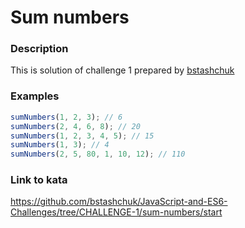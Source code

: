 # Sum numbers

### Description
This is solution of challenge 1 prepared by [bstashchuk](https://github.com/bstashchuk)

### Examples
```javascript
sumNumbers(1, 2, 3); // 6
sumNumbers(2, 4, 6, 8); // 20
sumNumbers(1, 2, 3, 4, 5); // 15
sumNumbers(1, 3); // 4
sumNumbers(2, 5, 80, 1, 10, 12); // 110
```

### Link to kata
https://github.com/bstashchuk/JavaScript-and-ES6-Challenges/tree/CHALLENGE-1/sum-numbers/start
